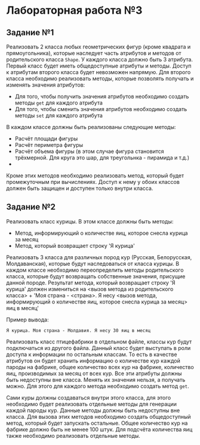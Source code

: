 # Лабораторная работа №3 

## Задание №1

Реализовать 2 класса любых геометрических фигур (кроме квадрата и прямоугольника), которые наследует часть атрибутов и методов от родительского класса `Shape`. У каждого класса должно быть 3 атрибута. Первый класс будет иметь общедоступные атрибуты и методы. Доступ к атрибутам второго класса будет невозможен напрямую. Для второго класса необходимо реализовать методы, которые позволять получать и изменять значения атрибутов:

+ Для того, чтобы получить значения атрибутов необходимо создать методы `get` для каждого атрибута
+ Для того, чтобы сменить значения атрибутов необходимо создать методы `set` для каждого атрибута
  
В каждом классе должны быть реализованы следующие методы:

+ Расчёт площади фигуры
+ Расчёт периметра фигуры
+ Расчёт объема фигуры (в этом случае фигура становится трёхмерной. Для круга это шар, для треугольнка - пирамида и т.д.)
+ 
Кроме этих методов необходимо реализовать метод, который будет промежуточным при вычислениях. Доступ к нему у обоих классов должен быть защищен и доступен только внутри класса.

## Задание №2

Реализовать класс курицы. В этом классе должны быть методы:

+ Метод, информирующий о количестве яиц, которое снесла курица за месяц
+ Метод, который возвращает строку 'Я курица'

Реализовать 3 класса для различных пород кур (Русская, Белорусская, Молдаванская), которые будут наследоваться от класса курицы. В каждом классе необходимо переопределить методы родительского класса, которые будут возвращать собственные значения, присущие данной породе. Результат метода, который возвращает строку 'Я курица' должен измениться на <вызов метода из родительского класса> + 'Моя страна - <страна>. Я несу <вызов метода, информирующий о количестве яиц, которое снесла курица за месяц> яиц в месяц'

Пример вывода:

```
Я курица. Моя страна - Молдавия. Я несу 30 яиц в месяц
```


Реализовать класс птицефабрики в отдельном файле, классы кур будут подключаться из другого файла. Данный класс будет выступать в роли доступа к информации по остальным классам. То есть в качестве атрибутов он будет хранить информацию о количестве кур каждой пароды на фабрике, общее количество всех кур на фабрике, количество яиц, производимых за месяц от всех кур. Все эти атрибуты должны быть недоступны вне класса. Менять их значения нельзя, а получать можно. Для этого для каждого метода необходимо создать метод `get`.

Сами куры должны создаваться внутри этого класса, для этого необходимо будет реализовать отдельные методы для генерации каждой пароды кур. Данные методы должны быть недоступны вне класса. Для вызова этих методов необходимо создать общедоступный метод, который будет запускать остальные. Общее количество кур на фабрике должно быть не менее 100 штук. Для подсчёта количества яиц также необходимо реализовать отдельные методы.
